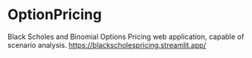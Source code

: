# OptionPricing

Black Scholes and Binomial Options Pricing web application, capable of scenario analysis.
https://blackscholespricing.streamlit.app/
